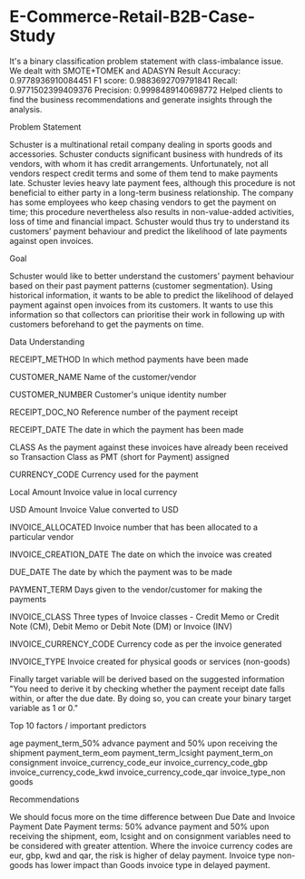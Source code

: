 # E-Commerce-Retail-B2B-Case-Study
It's a binary classification problem statement with class-imbalance issue. We dealt with SMOTE+TOMEK and ADASYN
Result
Accuracy:  0.9778936910084451
F1 score:  0.9883692709791841
Recall:  0.9771502399409376
Precision:  0.9998489140698772
Helped clients to find the business recommendations and generate insights through the analysis.

Problem Statement

Schuster is a multinational retail company dealing in sports goods and accessories. Schuster conducts significant business with hundreds of its vendors, with whom it has credit arrangements. Unfortunately, not all vendors respect credit terms and some of them tend to make payments late. Schuster levies heavy late payment fees, although this procedure is not beneficial to either party in a long-term business relationship. The company has some employees who keep chasing vendors to get the payment on time; this procedure nevertheless also results in non-value-added activities, loss of time and financial impact. Schuster would thus try to understand its customers’ payment behaviour and predict the likelihood of late payments against open invoices.

Goal

Schuster would like to better understand the customers’ payment behaviour based on their past payment patterns (customer segmentation). Using historical information, it wants to be able to predict the likelihood of delayed payment against open invoices from its customers. It wants to use this information so that collectors can prioritise their work in following up with customers beforehand to get the payments on time.

Data Understanding

RECEIPT_METHOD In which method payments have been made

CUSTOMER_NAME Name of the customer/vendor

CUSTOMER_NUMBER Customer's unique identity number

RECEIPT_DOC_NO Reference number of the payment receipt

RECEIPT_DATE The date in which the payment has been made

CLASS As the payment against these invoices have already been received so Transaction Class as PMT (short for Payment) assigned

CURRENCY_CODE Currency used for the payment

Local Amount Invoice value in local currency

USD Amount Invoice Value converted to USD

INVOICE_ALLOCATED Invoice number that has been allocated to a particular vendor

INVOICE_CREATION_DATE The date on which the invoice was created

DUE_DATE The date by which the payment was to be made

PAYMENT_TERM Days given to the vendor/customer for making the payments

INVOICE_CLASS Three types of Invoice classes - Credit Memo or Credit Note (CM), Debit Memo or Debit Note (DM) or Invoice (INV)

INVOICE_CURRENCY_CODE Currency code as per the invoice generated

INVOICE_TYPE Invoice created for physical goods or services (non-goods)

Finally target variable will be derived based on the suggested information "You need to derive it by checking whether the payment receipt date falls within, or after the due date. By doing so, you can create your binary target variable as 1 or 0."

Top 10 factors / important predictors

age payment_term_50% advance payment and 50% upon receiving the shipment payment_term_eom payment_term_lcsight payment_term_on consignment invoice_currency_code_eur invoice_currency_code_gbp invoice_currency_code_kwd invoice_currency_code_qar invoice_type_non goods

Recommendations

We should focus more on the time difference between Due Date and Invoice Payment Date
Payment terms: 50% advance payment and 50% upon receiving the shipment, eom, lcsight and on consignment variables need to be considered with greater attention.
Where the invoice currency codes are eur, gbp, kwd and qar, the risk is higher of delay payment.
Invoice type non-goods has lower impact than Goods invoice type in delayed payment.
